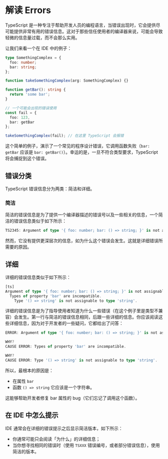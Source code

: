 # 解读 Errors

TypeScript 是一种专注于帮助开发人员的编程语言，当错误出现时，它会提供尽可能提供非常有用的错误信息。这对于那些信任使用者的编译器来说，可能会导致轻微的信息量过载，而不会那么实用。

让我们来看一个在 IDE 中的例子：

```ts
type SomethingComplex = {
  foo: number;
  bar: string;
};

function takeSomethingComplex(arg: SomethingComplex) {}

function getBar(): string {
  return 'some bar';
}

// 一个可能会出现的错误使用
const fail = {
  foo: 123,
  bar: getBar
};

takeSomethingComplex(fail); // 在这里 TypeScript 会报错
```

这个简单的例子，演示了一个常见的程序设计错误，它调用函数失败（`bar: getBar` 应该是 `bar: getBar()`）。幸运的是，一旦不符合类型要求，TypeScript 将会捕捉到这个错误。

## 错误分类

TypeScript 错误信息分为两类：简洁和详细。

### 简洁

简洁的错误信息是为了提供一个编译器描述的错误号以及一些相关的信息，一个简洁的错误信息类似于如下所示：

```ts
TS2345: Argument of type '{ foo: number; bar: () => string; }' is not assignable to parameter of type 'SomethingComplex'.
```

然而，它没有提供更深层次的信息，如为什么这个错误会发生。这就是详细错误所需要的原因。

## 详细

详细的错误信息类似于如下所示：

```ts
[ts]
Argument of type '{ foo: number; bar: () => string; }' is not assignable to parameter of type 'SomethingComplex'.
  Types of property 'bar' are incompatible.
    Type '() => string' is not assignable to type 'string'.
```

详细的错误信息是为了指导使用者知道为什么一些错误（在这个例子里是类型不兼容）会发生。第一行与简洁的错误信息相同，后跟一些详细的信息。你应该阅读这些详细信息，因为对于开发者的一些疑问，它都给出了问答：

```ts
ERROR: Argument of type '{ foo: number; bar: () => string; }' is not assignable to parameter of type 'SomethingComplex'.

WHY?
CAUSE ERROR: Types of property 'bar' are incompatible.

WHY?
CAUSE ERROR: Type '() => string' is not assignable to type 'string'.
```

所以，最根本的原因是：

- 在属性 `bar`
- 函数 `() => string` 它应该是一个字符串。

这能够帮助开发者修复 bar 属性的 bug（它们忘记了调用这个函数）。

## 在 IDE 中怎么提示

IDE 通常会在详细的错误提示之后显示简洁版本，如下所示：

- 你通常可能只会阅读「为什么」的详细信息；
- 当你想寻找相同的错误时（使用 `TSXXX` 错误编号，或者部分错误信息），使用简洁的版本。

